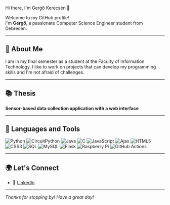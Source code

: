 Hi there, I'm Gergő Kerecsen 👋

Welcome to my GitHub profile!  
I'm **Gergő**, a passionate Computer Science Engineer student from Debrecen.

---

## 🚀 About Me

I am in my final semester as a student at the Faculty of Information Technology. I like to work on projects that can develop my programming skills and I'm not afraid of challenges.

---

## 📚 Thesis

**Sensor-based data collection application with a web interface**

---

## 🧰 Languages and Tools

![Python](https://img.shields.io/badge/-Python-333?style=flat&logo=python)
![CircuitPython](https://img.shields.io/badge/-CircuitPython-333?style=flat&logo=python)
![Java](https://img.shields.io/badge/-Java-333?style=flat&logo=java)
![C](https://img.shields.io/badge/-C-333?style=flat&logo=c)
![JavaScript](https://img.shields.io/badge/-JavaScript-333?style=flat&logo=javascript)
![Ajax](https://img.shields.io/badge/-Ajax-333?style=flat&logo=ajax)
![HTML5](https://img.shields.io/badge/-HTML5-333?style=flat&logo=html5)
![CSS3](https://img.shields.io/badge/-CSS3-333?style=flat&logo=css3)
![SQL](https://img.shields.io/badge/-SQL-333?style=flat&logo=database)
![MySQL](https://img.shields.io/badge/-MySQL-333?style=flat&logo=mysql)
![Flask](https://img.shields.io/badge/-Flask-333?style=flat&logo=flask)
![Raspberry Pi](https://img.shields.io/badge/-Raspberry%20Pi-333?style=flat&logo=raspberrypi)
![GitHub Actions](https://img.shields.io/badge/-GitHub%20Actions-333?style=flat&logo=github-actions)

---

## 🌍 Let's Connect

- 🔗 [LinkedIn](www.linkedin.com/in/gergő-kerecsen-87b5862ba)

---

_Thanks for stopping by! Have a great day!_
